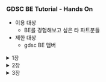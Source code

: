 ### GDSC BE Tutorial - Hands On

- 이용 대상
  - BE를 경험해보고 싶은 타 파트분들
- 제한 대상
  - gdsc BE 맴버

<details>
<summary>1장</summary>
<div markdown="1">

- 0단계 : 시작하기 전 
  - start.spring.io 라는 곳이 있다. 스프링이 뭔지

- 1단계 : Download

  1. java download
     - 아래 링크로 들어가서 **java 17버전**으로 다운로드 받아주세요!
     - [설치 link](https://www.oracle.com/java/technologies/downloads)
     - 환경 변수 설정 방법 window : https://coding-factory.tistory.com/838
     - 환경 변수 설정 방법 mac : https://gymdev.tistory.com/72
     - 설치가 완료된 후 java -version을 cmd에 입력하면 아래와 같이 java 17버전이 깔렸다고 나와야 합니다．
     - ![img_1.png](java_version.png)

  2. intellij 다운로드
     - 아래 링크로 들어가서 으로 다운로드 받아주세요!
     -[설치 link]() 

- 2단계 : 실행 

  1. spring project download 
     - [spring.io](https://start.spring.io/)에서 들어가서 아래와 같이 설정해주세요.
     - <img src = "start_spring.png" width="700">
     - 해당 화면과 같이 설정을 해주세요! 
       - 옆에 보이는 Spring Web은 Add Dependencies를 누르고 검색한 이후 선택하면 됩니다.
     - 이후 Generate를 눌러주세요!
  2. 스프링 첫 실행해보기
      - <img src="spring_play.png" width="600">
      - 재생 버튼 눌러보기!
      - http://localhost:8080/ 해당 url로 가보기
  3. resources/static/index.html
     - 해당 경로에 아래 사진과 같이 넣기!
     - <img src="static_index.png" width="700">
     - 다시 http://localhost:8080/ 해당 url로 가보기
     - 어떻게 바뀌었나요?

### 🔎　생각해보기
> 1. java 11 왜 선택할 수 없었을까요?
> 2. 어떻게 아무것도 안했는데 index.html이 보일까요?
> 3. http://localhost:8080/　에서　`:8080` 말고 다른 숫자로 바꿀 수 있는 방법이 있을까요?，　이 숫자가 어떤 의미였을까요?

위의 내용에 대한 답변은 pr로 남겨주세요　


1장을 해보고 해당 이유에 대해서 알게 된 정보를 pr로 올려주세요.

정말 수고하셨습니다! 



</div>
</details>

<details>
<summary>2장</summary>
<div markdown="1">

- 1단계 : 백엔드가 하는 일 
  - 백엔드가 하는 일을 무엇이라고 생각하시나요?
    - 백엔드 개발자의 주된 업무는 서버 측 애플리케이션을 개발하는 일입니다.
    - 개발 중 사용자가 필요로 하는 정보를 저장하고 관리하며 전달하는 역할을 수행한다고 생각하시면 됩니다. 
    - 즉, 서버, 데이터베이스, API 관련 일을 합니다.
    - 이번 챕터에서는 API에 대해 간단하게 알아보는 시간을 가져 보도록 하겠습니다.

  - API 란? 
    - API는 클라이언트의 요청을 서버에 전달하고, 서버의 결과물을 클라이언트에게 잘 돌려주는 역할을 합니다. 
    - 간단하게 서버와 클라이언트의 '중개자'라고 말할 수 있습니다.
    - ![api_image](api_image.png)


- 2단계 : 실습
  - 1장에서 다운로드 받은 스프링 프로젝트로 시작해 주세요.

### 📁 src/main/java/com/example/hello/

### HelloWorldApplication

```java
@SpringBootApplication
public class HelloworldApplication {

    public static void main(String[] args) {
        SpringApplication.run(HelloworldApplication.class, args);
    }

}
```


### 📁 src/main/java/com/example/hello/controller/

### GdscController

```java
@RestController
@RequestMapping("/api/v1")
public class GdscController {

    private final GdscService gdscService;

    public GdscController(GdscService gdscService) {
        this.gdscService = gdscService;
    }

    @GetMapping("/user")
    public ApiResponse callResponse(@RequestParam String username){
        return gdscService.madeMemberResponse(username);
    }

}
```

### 📁 src/main/java/com/example/hello/service/

### GdscService

```java
@Service
public class GdscService {
    public ApiResponse madeMemberResponse(String username) {
        return new ApiResponse(username, 본인나이를 넣어주세요, AUTHORITY.MEMBER);
    }
}
```


### 📁 src/main/java/com/example/hello/domain/

### Authority
```java
public enum Authority {
    MEMBER, CORE, LEAD;
}
```

### ApiResponse
```java
public record ApiResponse(String name, Integer age, AUTHORITY authority) {
}
```

- 3단계 : 결과화면
  - 1. 스프링 실행하고! 
  - 2. url 입력 : `localhost:8080/api/v1/user?username=아무개`
    - ![img_5.png](api_result.png)

### 🔎　생각해보기
1. 실습에서 사용되었던 URL 을 보시게 되면 queryParameter가 사용되었는데요. queryParameter가 무엇일까요?
2. api 개발하기 전 api명세서를 작성하게 됩니다. api 명세서는 왜 필요할까요?
3. naver.com 에 들어갔을 때 어떤 api들이 요청되고 있을까요? (아래 사진과 같이 크롬의 개발자 탭 > 네트워크 탭 > Fetch/XHR 클릭하고 확인)
![img_6.png](api_find_network_tab.png)

위의 내용에 대한 답변 및 질문은 pr로 남겨주세요.
1장을 해보고 해당 이유에 대해서 알게 된 정보를 pr로 올려주세요.

수고하셨습니다!
</div>
</details>

<details>
<summary>3장</summary>
<div markdown="1">

- 1단계 : 데이터베이스 & Spring Data JPA
  - Spring에서 데이터베이스를 사용하는 이유는 무었일까요?
    - 역할은 크게 5가지로 볼 수 있습니다. 데이터 저장, 데이터 검색 및 조회, 데이터 수정 및 삭제, 데이터 관리, 트랜잭션 관리 가 있습니다.
    - 이처럼 웹에서 주고받는 데이터 관련 작업을 위해서는 데이터베이스가 필요하게 됩니다.
    - 특히 Spring에서는 다양한 기능을 통해 개발자가 쉽게 데이터베이스와 상호작용하고 데이터를 관리할 수 있도록 지원합니다. 
  - Spring Data JPA를 아시나요?
    - Spring 프레임워크에서 제공하는 기능 중 하나로 JPA를 쉽게 사용할 수 있도록 합니다.
    - 이때, JPA(Java Persistence API)는 자바에서 객체를 관계형 데이터베이스에 매핑하기 위해 표준 인터페이스를 제공하는 기능을 합니다. 

- 2단계 : 실습 개요
  - 이번 예제에서는 h2데이터베이스를 사용하여 데이터베이스를 간단하게 다뤄보겠습니다. 
  - 로컬환경에서 실행할 때 내장된 H2데이터베이스를 사용하여 DB에 데이터를 저장하고 테스트할 수 있습니다. 
  - **이번 실습에서는 이전 장과 다르게 코드를 작성하는데 있어서 자세하게 설명해 드리지 않습니다. 여러분들이 작성해 보면서 생각해보시길 바랍니다.**

- 3단계 : database 연결 및 실습
  - build.gradle 파일에 의존성 추가
    ```
    implementation 'org.springframework.boot:spring-boot-starter-thymeleaf'
    implementation 'org.springframework.boot:spring-boot-starter-data-jpa'
    runtimeOnly 'com.h2database:h2'
    compileOnly 'org.projectlombok:lombok'
    ```
  - application.properties 파일에 의존성 추가
    ```properties
    spring.datasource.url=jdbc:h2:mem:testdb
    spring.datasource.username=sa
    spring.datasource.password=
    
    spring.jpa.hibernate.ddl-auto=create-drop
    spring.jpa.show-sql=true
    spring.jpa.properties.hibernate.dialect=org.hibernate.dialect.H2Dialect
      ``` 
### 📁 resources/templates/index.html
```html
<!doctype html>
<html lang="ko">
<head>
 <meta charset="UTF-8">
 <meta name="viewport"
       content="width=device-width, user-scalable=no, initial-scale=1.0, maximum-scale=1.0, minimum-scale=1.0">
 <meta http-equiv="X-UA-Compatible" content="ie=edge">
 <title>GDSC Information Form</title>
</head>
<body>


 <h1>GDSC에 오신것을 환영합니다.</h1>
 <form action="/submit" method="post">
   <div>
     <label for="gdscPart">GDSC 소속 파트 : </label><input type="text" id="gdscPart" name="part" placeholder="ex) FE, BE, ML">
   </div>
   <div>
     <label for="gdscCreate">본인 이름 작성 : </label><input type="text" id="gdscCreate" name="name" placeholder="ex)홍길동">
   </div>


   <div>
     <p>
       <h3> 예쁘게 못 만들어서 죄송합니다.... </h3>
     </p>
   </div>
   <button type="submit">제출</button>
 </form>
</body>
</html>

```
### 📁 controller/homeController
```java
@Controller
public class HomeController {
   @GetMapping("/")
   public String home(){
       return "index";
   }
}
```
### 📁 controller/DbController
```java
@RestController
@RequiredArgsConstructor
public class DbController {
   private final DbService dbService;
   @PostMapping("/submit")
   public String submit(@ModelAttribute PracticeDto practiceDto){
       dbService.save(practiceDto);
       return "<h2>작성하신 내용이 db에 저장되었습니다. h2 DB를 확인해주세요!</h2>";
   }
}
```
### 📁 domain/Practice
```java
@Entity
@Getter
public class Practice {

   @Id
   @GeneratedValue(strategy = GenerationType.AUTO)
   private Long id;

   public Practice() {
   }

   private String part;
   private String name;

   @Builder
   public Practice(String part, String name) {
       this.part = part;
       this.name = name;
   }
}
```
### 📁 dto/PracticeDto
```java
public record PracticeDto(String part, String name) {
   public Practice toEntity(){
       return Practice.builder()
           .part(part)
           .name(name)
           .build();
   }
}
```
### 📁 repository/PracticeRepository
```java
public interface PracticeRepository extends JpaRepository<Practice, Long> {
}

```
### 📁 service/DbService
```java
@Service
@RequiredArgsConstructor
public class DbService {


   private final PracticeRepository practiceRepository;


   public void save(PracticeDto practiceDto){
       Practice entity = practiceDto.toEntity();
       practiceRepository.save(entity);


   }
}

```
# 결과화면 
## localhost:8080/ 접속시
  ![img_form1](form_img1.png)
## 작성 후 제출 누를 시
  ![img_form2](form_img2.png)
## localhost:8080/h2-console 접속시(바로 connect 눌러주세요)
  ![img_form3](form_img3.png)
## db 조회시(이전에 작성한 대로 들어가야합니다!)
  ![img_form4](form_img4.png)

### 🔎　생각해보기
1. 위의 실습에서 어떤 과정을 거쳐 '결과 화면'이 뜨게 된걸까요?
    순서대로 작성해볼까요? 
2. MySQL을 들어보셨을텐데요. 이번에 사용한 h2 database는 뭘까요? 
3. (선택) form 으로 제출한 후 어떻게 컨트롤러 파라미터에 바인딩이 됐을까요?
   *힌트 : requestParam이랑 modelAttribute의 차이점은 무었일까요?
4. 지금까지 코드를 작성을 하면서 발생했던 문제점이 있었다면 작성해 봐주세요.

</div>
</details>